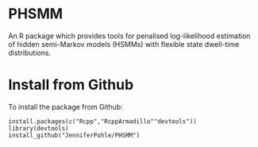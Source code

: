 # PHSMM
An R package which provides tools for penalised log-likelihood estimation of hidden semi-Markov models (HSMMs) with flexible state dwell-time distributions.

# Install from Github
To install the package from Github:
```
install.packages(c("Rcpp","RcppArmadillo""devtools"))
library(devtools)
install_github("JenniferPohle/PHSMM")
```
